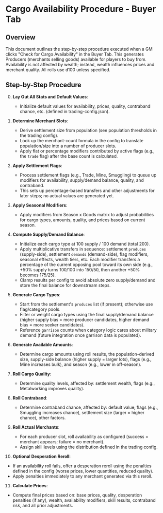 # Cargo Availability Procedure - Buyer Tab

## Overview
This document outlines the step-by-step procedure executed when a GM clicks "Check for Cargo Availability" in the Buyer Tab. This generates Producers (merchants selling goods) available for players to buy from. Availability is not affected by wealth; instead, wealth influences prices and merchant quality. All rolls use d100 unless specified.

## Step-by-Step Procedure

0. **Lay Out All Stats and Default Values**:
   - Initialize default values for availability, prices, quality, contraband chance, etc. (defined in trading-config.json).

1. **Determine Merchant Slots**:
   - Derive settlement size from population (see population thresholds in the trading config).
   - Look up the merchant-count formula in the config to translate population/size into a number of producer slots.
   - Apply flat or percentage modifiers contributed by active flags (e.g., the `trade` flag) after the base count is calculated.

2. **Apply Settlement Flags**:
   - Process settlement flags (e.g., Trade, Mine, Smuggling) to queue up modifiers for availability, supply/demand balance, quality, and contraband.
   - This sets up percentage-based transfers and other adjustments for later steps; no actual values are generated yet.

3. **Apply Seasonal Modifiers**:
   - Apply modifiers from Season x Goods matrix to adjust probabilities for cargo types, amounts, quality, and prices based on current season.

4. **Compute Supply/Demand Balance**:
   - Initialize each cargo type at 100 supply / 100 demand (total 200).
   - Apply multiplicative transfers in sequence: settlement `produces` (supply-side), settlement `demands` (demand-side), flag modifiers, seasonal effects, wealth tiers, etc. Each modifier transfers a percentage of the current opposing pool toward its own side (e.g., +50% supply turns 100/100 into 150/50, then another +50% becomes 175/25).
   - Clamp results per config to avoid absolute zero supply/demand and store the final balance for downstream steps.

5. **Generate Cargo Types**:
   - Start from the settlement's `produces` list (if present); otherwise use flag/category pools.
   - Filter or weight cargo types using the final supply/demand balance (higher supply bias = more producer candidates, higher demand bias = more seeker candidates).
   - Reference `garrison` counts when category logic cares about military demand (future integration once garrison data is populated).

6. **Generate Available Amounts**:
   - Determine cargo amounts using roll results, the population-derived size, supply-side balance (higher supply = larger lots), flags (e.g., Mine increases bulk), and season (e.g., lower in off-season).

7. **Roll Cargo Quality**:
   - Determine quality levels, affected by: settlement wealth, flags (e.g., Metalworking improves quality).

8. **Roll Contraband**:
   - Determine contraband chance, affected by: default value, flags (e.g., Smuggling increases chance), settlement size (larger = higher chance), other factors.

9. **Roll Actual Merchants**:
   - For each producer slot, roll availability as configured (success = merchant appears; failure = no merchant).
   - Assign skill levels using the distribution defined in the trading config.

10. **Optional Desperation Reroll**:
   - If an availability roll fails, offer a desperation reroll using the penalties defined in the config (worse prices, lower quantities, reduced quality).
   - Apply penalties immediately to any merchant generated via this reroll.

11. **Calculate Prices**:
   - Compute final prices based on: base prices, quality, desperation penalties (if any), wealth, availability modifiers, skill results, contraband risk, and all prior adjustments.